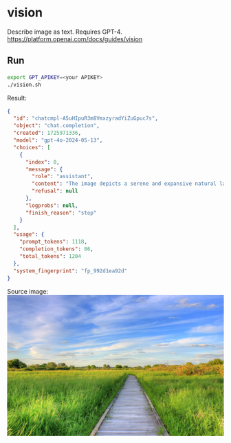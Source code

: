 # vision

Describe image as text. Requires GPT-4.   
https://platform.openai.com/docs/guides/vision

## Run

```sh
export GPT_APIKEY=<your APIKEY>
./vision.sh
```

Result:

```json
{
  "id": "chatcmpl-A5uHIpuR3m8VmxzyradYiZuGpuc7s",
  "object": "chat.completion",
  "created": 1725971336,
  "model": "gpt-4o-2024-05-13",
  "choices": [
    {
      "index": 0,
      "message": {
        "role": "assistant",
        "content": "The image depicts a serene and expansive natural landscape featuring a wooden boardwalk or pathway that stretches into the distance. The pathway is surrounded by lush green grass and vegetation on both sides. The sky above is mostly clear with some scattered clouds, and the scene is bathed in bright sunlight, casting vivid colors and adding to the peaceful atmosphere. Trees and shrubs are visible farther away in the background, contributing to the natural and open setting.",
        "refusal": null
      },
      "logprobs": null,
      "finish_reason": "stop"
    }
  ],
  "usage": {
    "prompt_tokens": 1118,
    "completion_tokens": 86,
    "total_tokens": 1204
  },
  "system_fingerprint": "fp_992d1ea92d"
}
```

Source image:
![Nature Boardwalk](./2560px-Gfp-wisconsin-madison-the-nature-boardwalk.jpg)
